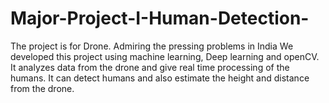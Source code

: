 # Major-Project-I-Human-Detection-
The project is for Drone. Admiring the pressing problems in India We developed this project using machine learning, Deep learning and openCV. It analyzes data from the drone and give real time processing of the humans. It can detect humans and also estimate the height and distance from the drone.
